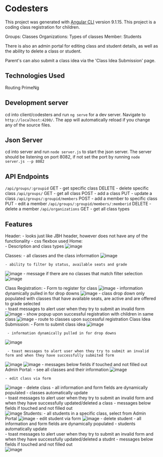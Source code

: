 # Codesters

This project was generated with [Angular CLI](https://github.com/angular/angular-cli) version 9.1.15.
This project is a coding class registration for children. 

Groups: Classes
Organizations: Types of classes
Member: Students

There is also an admin portal for editing class and student details, as well as the ability to delete a class or student.

Parent's can also submit a class idea via the 'Class Idea Submission' page.

## Technologies Used
Routing 
PrimeNg

## Development server

cd into client/codesters and run `ng serve` for a dev server. Navigate to `http://localhost:4200/`. The app will automatically reload if you change any of the source files.

## Json Server

cd into server and run `node server.js` to start the json server. The server should be listening on port 8082, if not set the port by running `node server.js --p 8082`

## API Endpoints

`/api/groups/:groupid`
 GET - get specific class
 DELETE - delete specific class
`/api/groups/` 
 GET - get all class
 POST - add a class
 PUT - update a class
`/api/groups/:groupid/members`
 POST - add a member to specific class
 PUT - edit a member
`/api/groups/:groupid/members/:memberid`
 DELETE - delete a member
`/api/organizations`
 GET - get all class types

## Features
Header: 
    - looks just like JBH header, however does not have any of the functionality 
    - css flexbox used
Home:   
    - Description and class types
    ![image](https://user-images.githubusercontent.com/36120935/133664557-742e16b1-617b-4605-a1ba-8a035b5cda4e.png)

Classes: 
    - all classes and the class information
    ![image](https://user-images.githubusercontent.com/36120935/133664726-ea4c89c8-fcb2-4ecf-a8e2-ad38d83020dc.png)

    - ability to filter by status, available seats and grade
![image](https://user-images.githubusercontent.com/36120935/133669530-0bf877ac-3d82-4000-887d-d43d04b6328d.png)
    - message if there are no classes that match filter selection
    ![image](https://user-images.githubusercontent.com/36120935/133664737-b3cb5e16-a055-4f9e-ab82-46d9fa7d476f.png)

Class Registration:
    - Form to register for class
      ![image](https://user-images.githubusercontent.com/36120935/133667570-845d4856-853d-4281-b724-f18dd68b2e77.png)
    - information dynamically pulled in for drop downs
      ![image](https://user-images.githubusercontent.com/36120935/133667596-efd345aa-3372-401f-a44a-0c950d3cfb19.png)
    - class drop down only populated with classes that have available seats, are active and are offered to grade    selected  
    - toast messages to alert user when they try to submit an invalid form
      ![image](https://user-images.githubusercontent.com/36120935/133667631-56f5884d-15c7-4c31-b478-46aa58fc23c7.png)
    - show popup upon successful registration with children in same class
      ![image](https://user-images.githubusercontent.com/36120935/133668397-df22a1d9-70f1-4912-9ac4-5cbac9201f8b.png)
    - route to classes upon successful registration
Class Idea Submission:
     - Form to submit class idea
       ![image](https://user-images.githubusercontent.com/36120935/133668643-02701e5d-8920-47bf-a035-a23f2bd3819f.png)

     - information dynamically pulled in for drop downs
   ![image](https://user-images.githubusercontent.com/36120935/133669693-1bf5931f-c72e-4ba6-a56b-2b05bb6e91c8.png)


     - toast messages to alert user when they try to submit an invalid form and when they have successfully submited form
   ![image](https://user-images.githubusercontent.com/36120935/133668697-8468f7fc-0d2a-4661-8976-914b50461900.png)
    ![image](https://user-images.githubusercontent.com/36120935/133668722-fffa9ddb-8437-439f-9c44-b3fbeec24d03.png)
     - messages below fields if touched and not filled out    
Admin Portal: 
    - see all classes and their information
      ![image](https://user-images.githubusercontent.com/36120935/133668797-00dea95d-ee3e-4d8f-ae21-cc143aab67c2.png)

    - edit class via form 
   ![image](https://user-images.githubusercontent.com/36120935/133668841-e2d0f4ec-269b-4b3c-822c-86150030350c.png)
    - delete class
    - all information and form fields are dynamically populated
    - classes automatically update    
    - toast messages to alert user when they try to submit an invalid form and when they have successfully updated/deleted a class
     - messages below fields if touched and not filled out   
     ![image](https://user-images.githubusercontent.com/36120935/133668922-c2e6865c-8259-4955-b3a4-73e89795fbc7.png)
Students: 
    - all students in a specific class, select from Admin Portal
    ![image](https://user-images.githubusercontent.com/36120935/133668952-8a5a38da-a1c2-490e-b583-3ecd0c52e8db.png)
    - edit student via form 
     ![image](https://user-images.githubusercontent.com/36120935/133668981-f531924d-da35-484e-afcf-19cfedee0b97.png)
    - delete student
    - all information and form fields are dynamically populated
    - students automatically update    
    - toast messages to alert user when they try to submit an invalid form and when they have successfully updated/deleted a studnt
    - messages below fields if touched and not filled out  
     ![image](https://user-images.githubusercontent.com/36120935/133669034-43437cb0-550d-4437-b842-c3ffc3b20f26.png)

